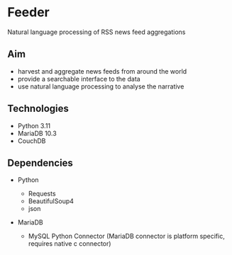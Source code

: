 # Feeder
Natural language processing of RSS news feed aggregations

## Aim
- harvest and aggregate news feeds from around the world
- provide a searchable interface to the data
- use natural language processing to analyse the narrative

## Technologies
- Python 3.11
- MariaDB 10.3
- CouchDB

## Dependencies
- Python
  - Requests
  - BeautifulSoup4
  - json

- MariaDB
  - MySQL Python Connector 
    (MariaDB connector is platform specific, requires native c connector)
